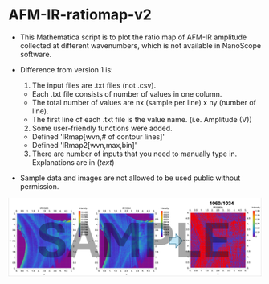 # AFM-IR-ratiomap-v2
* This Mathematica script is to plot the ratio map of AFM-IR amplitude collected at different wavenumbers, which is not available in NanoScope software.
* Difference from version 1 is:
  1. The input files are .txt files (not .csv). 
   - Each .txt file consists of number of values in one column.
   - The total number of values are nx (sample per line) x ny (number of line).
   - The first line of each .txt file is the value name. (i.e. Amplitude (V))
     
  2. Some user-friendly functions were added.
   - Defined 'IRmap[wvn,# of contour lines]'
   - Defined 'IRmap2[wvn,max,bin]'
     
  3. There are number of inputs that you need to manually type in. Explanations are in (*text*)

* Sample data and images are not allowed to be used public without permission.

<img src="https://github.com/JasonL1422/AFM-IR-ratiomap-v2/blob/main/example.png" width="1200"/> </a>
